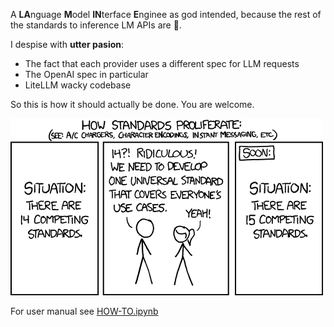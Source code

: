 A **LA**nguage **M**odel **IN**terface **E**nginee as god intended, because the rest of the standards to inference LM APIs are :shit:.

I despise with **utter pasion**:
- The fact that each provider uses a different spec for LLM requests
- The OpenAI spec in particular
- LiteLLM wacky codebase

So this is how it should actually be done. You are welcome.

![Standards](assets/standards.png)

For user manual see [HOW-TO.ipynb](HOW-TO.ipynb)